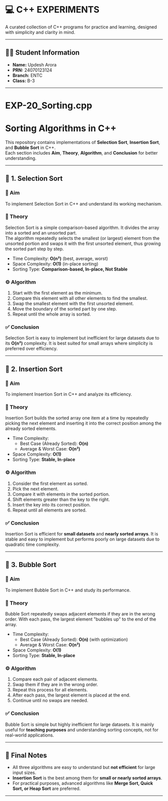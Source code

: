# 💻 C++ EXPERIMENTS

A curated collection of C++ programs for practice and learning, designed with simplicity and clarity in mind.

---

## 👨‍🎓 Student Information

- **Name:** Updesh Arora  
- **PRN:** 24070123124  
- **Branch:** ENTC  
- **Class:** B-3

---
# EXP-20_Sorting.cpp
# Sorting Algorithms in C++

This repository contains implementations of **Selection Sort**, **Insertion Sort**, and **Bubble Sort** in C++.  
Each section includes **Aim**, **Theory**, **Algorithm**, and **Conclusion** for better understanding.

---

## 📌 1. Selection Sort

### 🎯 Aim
To implement Selection Sort in C++ and understand its working mechanism.

### 📖 Theory
Selection Sort is a simple comparison-based algorithm. It divides the array into a sorted and an unsorted part.  
The algorithm repeatedly selects the smallest (or largest) element from the unsorted portion and swaps it with the first unsorted element, thus growing the sorted part step by step.

- Time Complexity: **O(n²)** (best, average, worst)  
- Space Complexity: **O(1)** (in-place sorting)  
- Sorting Type: **Comparison-based, In-place, Not Stable**

### ⚙️ Algorithm
1. Start with the first element as the minimum.  
2. Compare this element with all other elements to find the smallest.  
3. Swap the smallest element with the first unsorted element.  
4. Move the boundary of the sorted part by one step.  
5. Repeat until the whole array is sorted.

### ✅ Conclusion
Selection Sort is easy to implement but inefficient for large datasets due to its **O(n²)** complexity. It is best suited for small arrays where simplicity is preferred over efficiency.

---

## 📌 2. Insertion Sort

### 🎯 Aim
To implement Insertion Sort in C++ and analyze its efficiency.

### 📖 Theory
Insertion Sort builds the sorted array one item at a time by repeatedly picking the next element and inserting it into the correct position among the already sorted elements.

- Time Complexity:  
  - Best Case (Already Sorted): **O(n)**  
  - Average & Worst Case: **O(n²)**  
- Space Complexity: **O(1)**  
- Sorting Type: **Stable, In-place**

### ⚙️ Algorithm
1. Consider the first element as sorted.  
2. Pick the next element.  
3. Compare it with elements in the sorted portion.  
4. Shift elements greater than the key to the right.  
5. Insert the key into its correct position.  
6. Repeat until all elements are sorted.

### ✅ Conclusion
Insertion Sort is efficient for **small datasets** and **nearly sorted arrays**. It is stable and easy to implement but performs poorly on large datasets due to quadratic time complexity.

---

## 📌 3. Bubble Sort

### 🎯 Aim
To implement Bubble Sort in C++ and study its performance.

### 📖 Theory
Bubble Sort repeatedly swaps adjacent elements if they are in the wrong order. With each pass, the largest element "bubbles up" to the end of the array.

- Time Complexity:  
  - Best Case (Already Sorted): **O(n)** (with optimization)  
  - Average & Worst Case: **O(n²)**  
- Space Complexity: **O(1)**  
- Sorting Type: **Stable, In-place**

### ⚙️ Algorithm
1. Compare each pair of adjacent elements.  
2. Swap them if they are in the wrong order.  
3. Repeat this process for all elements.  
4. After each pass, the largest element is placed at the end.  
5. Continue until no swaps are needed.

### ✅ Conclusion
Bubble Sort is simple but highly inefficient for large datasets. It is mainly useful for **teaching purposes** and understanding sorting concepts, not for real-world applications.

---

## 📝 Final Notes
- All three algorithms are easy to understand but **not efficient** for large input sizes.  
- **Insertion Sort** is the best among them for **small or nearly sorted arrays**.  
- For practical purposes, advanced algorithms like **Merge Sort, Quick Sort, or Heap Sort** are preferred.

---
